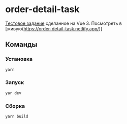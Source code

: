 # order-detail-task

[Тестовое задание](./TASK.md) сделанное на Vue 3.
Посмотреть в [живую(https://order-detail-task.netlify.app/)]

## Команды

### Установка

```sh
yarn
```

### Запуск

```sh
yar dev
```

### Сборка

```sh
yarn build
```
